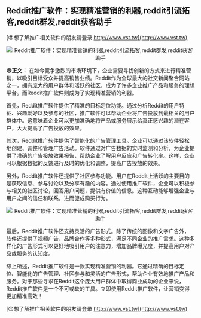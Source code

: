 ## **Reddit推广软件：实现精准营销的利器,reddit引流拓客,reddit群发,reddit获客助手**

[😍想了解推广相关软件的朋友请登录 http://www.vst.tw](http://www.vst.tw)

 <center><img src="https://vst.tw/MP4/tuiguang/png/4.png" alt="Reddit推广软件：实现精准营销的利器,reddit引流拓客,reddit群发,reddit获客助手"></center>

**😄正文：**
在如今竞争激烈的市场环境下，企业需要寻找创新的方式来进行精准营销，以吸引目标受众并提高销售业绩。Reddit作为全球最大的社交新闻聚合网站之一，拥有庞大的用户群体和活跃的社区，成为了许多企业推广产品和服务的理想平台。而Reddit推广软件则成为了实现精准营销的利器。

首先，Reddit推广软件提供了精准的目标定位功能。通过分析Reddit的用户特征、兴趣爱好以及参与的社区，推广软件可以帮助企业将广告投放到最相关的用户群体中。这意味着企业可以更加准确地将产品或服务展示给真正感兴趣的潜在客户，大大提高了广告投放的效果。

其次，Reddit推广软件提供了智能化的广告管理工具。企业可以通过该软件轻松地创建、调整和管理广告活动。软件通过对广告数据的实时监测和分析，为企业提供了准确的广告投放效果报告，帮助企业了解用户反应和广告转化率。这样，企业可以根据数据的反馈进行及时的优化和调整，提高广告投放的效果。

另外，Reddit推广软件还提供了社区参与功能。用户在Reddit上活跃的主要目的是获取信息、参与讨论以及分享有趣的内容。通过使用推广软件，企业可以积极参与相关的社区讨论，回答用户问题，提供有价值的信息。这种互动能够增强企业与用户之间的信任和联系，进而促成购买行为。

 <center><img src="https://vst.tw/MP4/tuiguang/png/4.png" alt="Reddit推广软件：实现精准营销的利器,reddit引流拓客,reddit群发,reddit获客助手"></center>

最后，Reddit推广软件还支持灵活的广告形式。除了传统的图像和文字广告外，软件还提供了视频广告、品牌合作等多种形式，满足不同企业的推广需求。这种多样化的广告形式可以更好地吸引用户的注意力，增加品牌曝光度，并提高用户对产品或服务的认知度。

综上所述，Reddit推广软件是一款实现精准营销的利器。它通过精确的目标定位、智能化的广告管理、社区参与和灵活的广告形式，帮助企业有效地推广产品和服务。对于那些寻求在Reddit这个庞大用户群体中取得商业成功的企业来说，Reddit推广软件是一个不可或缺的工具。立即使用Reddit推广软件，让营销变得更加精准高效！

[😍想了解推广相关软件的朋友请登录 http://www.vst.tw](http://www.vst.tw)



